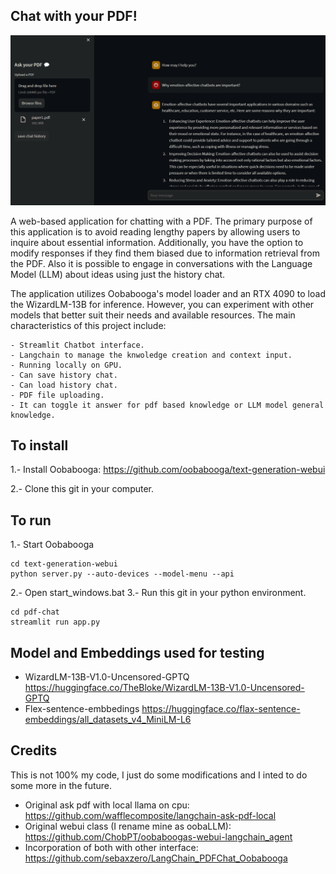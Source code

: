 ## Chat with your PDF!

![alt text](https://github.com/makiJanus/pdf-chat/blob/main/git_images/screenshot.png?raw=true)

A web-based application for chatting with a PDF. The primary purpose of this application is to avoid reading lengthy papers by allowing users to inquire about essential information. Additionally, you have the option to modify responses if they find them biased due to information retrieval from the PDF. Also it is possible to engage in conversations with the Language Model (LLM) about ideas using just the history chat.

The application utilizes Oobabooga's model loader and an RTX 4090 to load the WizardLM-13B for inference. However, you can experiment with other models that better suit their needs and available resources. The main characteristics of this project include:

    - Streamlit Chatbot interface.
    - Langchain to manage the knwoledge creation and context input.
    - Running locally on GPU.
    - Can save history chat.
    - Can load history chat.
    - PDF file uploading. 
    - It can toggle it answer for pdf based knowledge or LLM model general knowledge.

## To install
1.- Install Oobabooga: https://github.com/oobabooga/text-generation-webui

2.- Clone this git in your computer.

## To run
1.- Start Oobabooga
```
cd text-generation-webui
python server.py --auto-devices --model-menu --api
```
2.- Open start_windows.bat
3.- Run this git in your python environment.
```
cd pdf-chat
streamlit run app.py
```

## Model and Embeddings used for testing
- WizardLM-13B-V1.0-Uncensored-GPTQ https://huggingface.co/TheBloke/WizardLM-13B-V1.0-Uncensored-GPTQ
- Flex-sentence-embbedings https://huggingface.co/flax-sentence-embeddings/all_datasets_v4_MiniLM-L6

## Credits
This is not 100% my code, I just do some modifications and I inted to do some more in the future.
- Original ask pdf with local llama on cpu: https://github.com/wafflecomposite/langchain-ask-pdf-local
- Original webui class (I rename mine as oobaLLM): https://github.com/ChobPT/oobaboogas-webui-langchain_agent
- Incorporation of both with other interface: https://github.com/sebaxzero/LangChain_PDFChat_Oobabooga